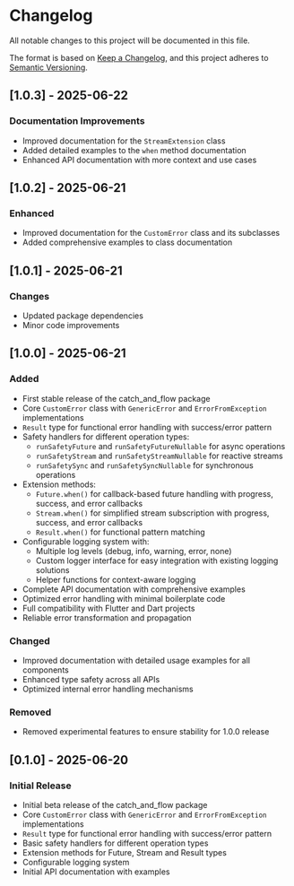 # Changelog

All notable changes to this project will be documented in this file.

The format is based on [Keep a Changelog](https://keepachangelog.com/en/1.0.0/),
and this project adheres to [Semantic Versioning](https://semver.org/spec/v2.0.0.html).

## [1.0.3] - 2025-06-22

### Documentation Improvements

- Improved documentation for the `StreamExtension` class
- Added detailed examples to the `when` method documentation
- Enhanced API documentation with more context and use cases

## [1.0.2] - 2025-06-21

### Enhanced

- Improved documentation for the `CustomError` class and its subclasses
- Added comprehensive examples to class documentation

## [1.0.1] - 2025-06-21

### Changes

- Updated package dependencies
- Minor code improvements

## [1.0.0] - 2025-06-21

### Added

- First stable release of the catch_and_flow package
- Core `CustomError` class with `GenericError` and `ErrorFromException` implementations
- `Result` type for functional error handling with success/error pattern
- Safety handlers for different operation types:
  - `runSafetyFuture` and `runSafetyFutureNullable` for async operations
  - `runSafetyStream` and `runSafetyStreamNullable` for reactive streams
  - `runSafetySync` and `runSafetySyncNullable` for synchronous operations
- Extension methods:
  - `Future.when()` for callback-based future handling with progress, success, and error callbacks
  - `Stream.when()` for simplified stream subscription with progress, success, and error callbacks
  - `Result.when()` for functional pattern matching
- Configurable logging system with:
  - Multiple log levels (debug, info, warning, error, none)
  - Custom logger interface for easy integration with existing logging solutions
  - Helper functions for context-aware logging
- Complete API documentation with comprehensive examples
- Optimized error handling with minimal boilerplate code
- Full compatibility with Flutter and Dart projects
- Reliable error transformation and propagation

### Changed

- Improved documentation with detailed usage examples for all components
- Enhanced type safety across all APIs
- Optimized internal error handling mechanisms

### Removed

- Removed experimental features to ensure stability for 1.0.0 release

## [0.1.0] - 2025-06-20

### Initial Release

- Initial beta release of the catch_and_flow package
- Core `CustomError` class with `GenericError` and `ErrorFromException` implementations
- `Result` type for functional error handling with success/error pattern
- Basic safety handlers for different operation types
- Extension methods for Future, Stream and Result types
- Configurable logging system
- Initial API documentation with examples
